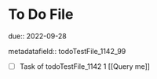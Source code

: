 # To Do File

due:: 2022-09-28

metadatafield:: todoTestFile_1142_99

- [ ] Task of todoTestFile_1142 1 [[Query me]]
